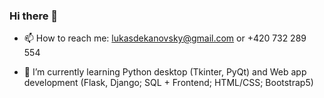 ### Hi there 👋

- 📫 How to reach me: lukasdekanovsky@gmail.com or +420 732 289 554

- 🌱 I’m currently learning Python desktop (Tkinter, PyQt) and Web app development (Flask, Django; SQL + Frontend; HTML/CSS; Bootstrap5)  

<!--
**lukasdekanovsky/lukasdekanovsky** is a ✨ _special_ ✨ repository because its `README.md` (this file) appears on your GitHub profile.

Here are some ideas to get you started:

- 🔭 I’m currently working on ...
- 🌱 I’m currently learning ...
- 👯 I’m looking to collaborate on ...
- 🤔 I’m looking for help with ...
- 💬 Ask me about ...
- 📫 How to reach me: ...
- 😄 Pronouns: ...
- ⚡ Fun fact: ...
-->
